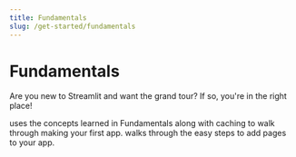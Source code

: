 ```yaml
---
title: Fundamentals
slug: /get-started/fundamentals
---
```


# Fundamentals

Are you new to Streamlit and want the grand tour? If so, you're in the right place!

<TileContainer>
    <Tile
        background="violet-70"
        icon="foundation"
        title="Main concepts"
        text="Learn the fundamental concepts of Streamlit. How is a Streamlit app structured? How does it run? How does it magically get your data on a webpage?"
        link="/get-started/fundamentals/main-concepts"
    />
    <Tile
        icon="insights"
        title="Advanced concepts"
        text="After you understand the rerun logic of Streamlit, learn how to make efficient and dynamic apps with caching and Session State. Get introduced to handling database connections."
        link="/get-started/fundamentals/advanced-concepts"
    />
    <Tile
        background="orange-70"
        icon="auto_awesome"
        title="Additional features"
        text="Learn about Streamlit's additional features. You don't need to know these concepts for your first app, but check it out to know what's available."
        link="/get-started/fundamentals/additional-features"
    />
</TileContainer>

<InlineCalloutContainer>
  <InlineCallout color="red-70" icon="description" bold="Create an app" href="/get-started/tutorials/create-an-app">
    uses the concepts learned in Fundamentals along with caching to walk through making your first app.
  </InlineCallout>
  <InlineCallout color="red-70" icon="auto_stories" bold="Create a multipage app" href="/get-started/tutorials/create-a-multipage-app">
    walks through the easy steps to add pages to your app.
  </InlineCallout>
</InlineCalloutContainer>
